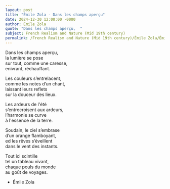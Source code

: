 ```yaml
---
layout: post
title: "Émile Zola - Dans les champs aperçu"
date: 2024-12-30 12:00:00 -0000
author: Émile Zola
quote: "Dans les champs aperçu,  "
subject: French Realism and Nature (Mid 19th century)
permalink: /French Realism and Nature (Mid 19th century)/Émile Zola/Émile Zola - Dans les champs aperçu
---
```


Dans les champs aperçu,  
la lumière se pose  
sur tout, comme une caresse,  
enivrant, réchauffant.  

Les couleurs s’entrelacent,  
comme les notes d’un chant,  
laissant leurs reflets  
sur la douceur des lieux.  

Les ardeurs de l'été  
s’entrecroisent aux ardeurs,  
l’harmonie se curve  
à l'essence de la terre.  

Soudain, le ciel s’embrase  
d’un orange flamboyant,  
ed les rêves s’éveillent  
dans le vent des instants.  

Tout ici scintille  
tel un tableau vivant,  
chaque pouls du monde  
au goût de voyages.

- Émile Zola
